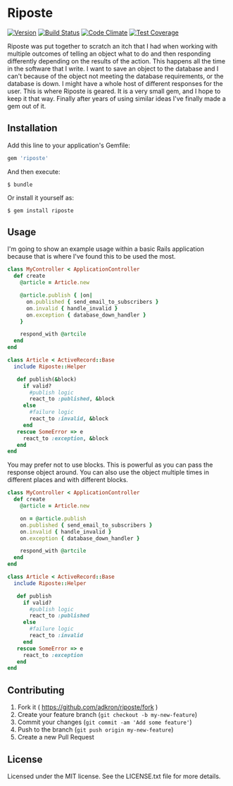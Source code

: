 # Riposte
[![Version
](https://img.shields.io/gem/v/riposte.svg?style=flat)](https://rubygems.org/gems/riposte)
[![Build
Status](https://travis-ci.org/BinaryNoggin/riposte.svg?branch=master)](https://travis-ci.org/BinaryNoggin/riposte)
[![Code
Climate](https://codeclimate.com/github/BinaryNoggin/riposte/badges/gpa.svg)](https://codeclimate.com/github/BinaryNoggin/riposte)
[![Test
Coverage](https://codeclimate.com/github/BinaryNoggin/riposte/badges/coverage.svg)](https://codeclimate.com/github/BinaryNoggin/riposte)

Riposte was put together to scratch an itch that I had when working with
multiple outcomes of telling an object what to do and then responding
differently depending on the results of the action. This happens all the
time in the software that I write. I want to save an object to the
database and I can't because of the object not meeting the database
requirements, or the database is down. I might have a whole host of
different responses for the user. This is where Riposte is geared. It is
a very small gem, and I hope to keep it that way. Finally after years of
using similar ideas I've finally made a gem out of it.

## Installation

Add this line to your application's Gemfile:

```ruby
gem 'riposte'
```

And then execute:

    $ bundle

Or install it yourself as:

    $ gem install riposte

## Usage

I'm going to show an example usage within a basic Rails application
because that is where I've found this to be used the most.

```ruby
class MyController < ApplicationController
  def create
    @article = Article.new

    @article.publish { |on|
      on.published { send_email_to_subscribers }
      on.invalid { handle_invalid }
      on.exception { database_down_handler }
    }

    respond_with @artcile
  end
end

class Article < ActiveRecord::Base
  include Riposte::Helper

   def publish(&block)
     if valid?
       #publish logic
       react_to :published, &block
     else
       #failure logic
       react_to :invalid, &block
     end
   rescue SomeError => e
     react_to :exception, &block
   end
end
```

You may prefer not to use blocks. This is powerful as you can pass the
response object around. You can also use the object multiple times in
different places and with different blocks.


```ruby
class MyController < ApplicationController
  def create
    @article = Article.new

    on = @article.publish
    on.published { send_email_to_subscribers }
    on.invalid { handle_invalid }
    on.exception { database_down_handler }

    respond_with @artcile
  end
end

class Article < ActiveRecord::Base
  include Riposte::Helper

   def publish
     if valid?
       #publish logic
       react_to :published
     else
       #failure logic
       react_to :invalid
     end
   rescue SomeError => e
     react_to :exception
   end
end
```


## Contributing

1. Fork it ( https://github.com/adkron/riposte/fork )
2. Create your feature branch (`git checkout -b my-new-feature`)
3. Commit your changes (`git commit -am 'Add some feature'`)
4. Push to the branch (`git push origin my-new-feature`)
5. Create a new Pull Request

## License
  Licensed under the MIT license. See the LICENSE.txt file for more
  details.

